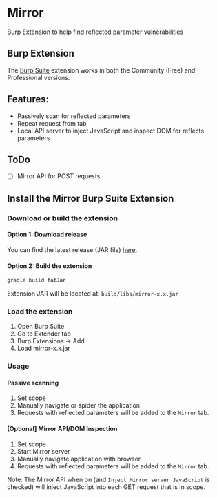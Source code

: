 # Mirror

Burp Extension to help find reflected parameter vulnerabilities

## Burp Extension

The [Burp Suite](https://portswigger.net/burp) extension works in both the Community (Free) and Professional versions.

## Features:

- Passively scan for reflected parameters
- Repeat request from tab
- Local API server to inject JavaScript and inspect DOM for reflects parameters

## ToDo

- [ ] Mirror API for POST requests


## Install the Mirror Burp Suite Extension

### Download or build the extension

#### Option 1: Download release

You can find the latest release (JAR file) [here](https://github.com/TypeError/mirror/releases).

#### Option 2: Build the extension

```sh
gradle build fatJar
```

Extension JAR will be located at: `build/libs/mirror-x.x.jar`

### Load the extension

1. Open Burp Suite
2. Go to Extender tab
3. Burp Extensions -> Add
4. Load mirror-x.x.jar

### Usage

#### Passive scanning

1. Set scope
2. Manually navigate or spider the application
3. Requests with reflected parameters will be added to the `Mirror` tab.

#### [Optional] Mirror API/DOM Inspection

1. Set scope
2. Start Mirror server
2. Manually navigate application with browser
3. Requests with reflected parameters will be added to the `Mirror` tab.

Note: The Mirror API when on (and `Inject Mirror server JavaScript` is checked) will inject JavaScript into each GET request that is in scope. 
